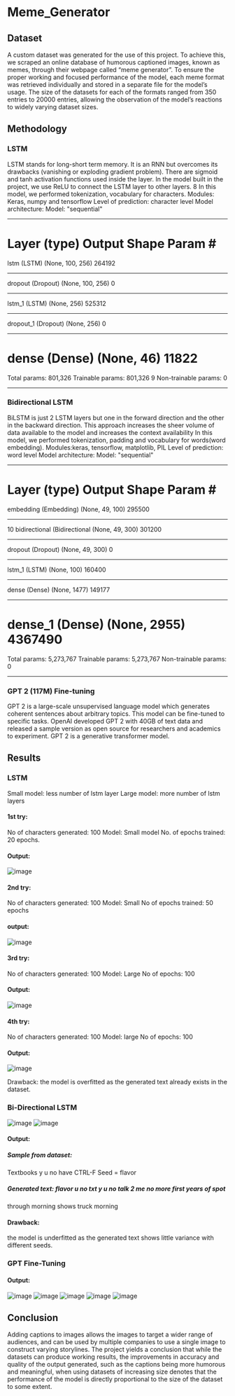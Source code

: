 # Meme_Generator

## Dataset
A custom dataset was generated for the use of this project. To achieve this, we
scraped an online database of humorous captioned images, known as memes,
through their webpage called “meme generator”. To ensure the proper working
and focused performance of the model, each meme format was retrieved
individually and stored in a separate file for the model’s usage. The size of the
datasets for each of the formats ranged from 350 entries to 20000 entries,
allowing the observation of the model’s reactions to widely varying dataset
sizes.

## Methodology

### LSTM
LSTM stands for long-short term memory. It is an RNN but overcomes its
drawbacks (vanishing or exploding gradient problem). There are sigmoid and
tanh activation functions used inside the layer. In the model built in the project,
we use ReLU to connect the LSTM layer to other layers.
8
In this model, we performed tokenization, vocabulary for characters.
Modules: Keras, numpy and tensorflow
Level of prediction: character level
Model architecture:
Model: "sequential"
________________________________________________________________
Layer (type) Output Shape Param #
=========================================================
lstm (LSTM) (None, 100, 256) 264192
________________________________________________________________
dropout (Dropout) (None, 100, 256) 0
________________________________________________________________
lstm_1 (LSTM) (None, 256) 525312
________________________________________________________________
dropout_1 (Dropout) (None, 256) 0
________________________________________________________________
dense (Dense) (None, 46) 11822
=========================================================
Total params: 801,326
Trainable params: 801,326
9
Non-trainable params: 0
________________________________________________________________

### Bidirectional LSTM

BiLSTM is just 2 LSTM layers but one in the forward direction and the other in
the backward direction. This approach increases the sheer volume of data
available to the model and increases the context availability
In this model, we performed tokenization, padding and vocabulary for
words(word embedding).
Modules:keras, tensorflow, matplotlib, PIL
Level of prediction: word level
Model architecture:
Model: "sequential"
________________________________________________________________
Layer (type) Output Shape Param #
=========================================================
embedding (Embedding) (None, 49, 100) 295500
________________________________________________________________
10
bidirectional (Bidirectional (None, 49, 300) 301200
________________________________________________________________
dropout (Dropout) (None, 49, 300) 0
________________________________________________________________
lstm_1 (LSTM) (None, 100) 160400
________________________________________________________________
dense (Dense) (None, 1477) 149177
________________________________________________________________
dense_1 (Dense) (None, 2955) 4367490
=========================================================
Total params: 5,273,767
Trainable params: 5,273,767
Non-trainable params: 0
________________________________________________________________

### GPT 2 (117M) Fine-tuning

GPT 2 is a large-scale unsupervised language model which generates coherent
sentences about arbitrary topics. This model can be fine-tuned to specific tasks.
OpenAI developed GPT 2 with 40GB of text data and released a sample version
as open source for researchers and academics to experiment. GPT 2 is a
generative transformer model.

## Results

### LSTM
Small model: less number of lstm layer
Large model: more number of lstm layers
#### 1st try:
No of characters generated: 100
Model: Small model
No. of epochs trained: 20 epochs.
#### Output:
![image](https://user-images.githubusercontent.com/42666533/155310425-4fd56277-1285-4f39-917a-fcba1188f599.png)
#### 2nd try:
No of characters generated: 100
Model: Small
No of epochs trained: 50 epochs
#### output:
![image](https://user-images.githubusercontent.com/42666533/155310538-3294e683-5f53-4803-a494-205d985f15b2.png)

#### 3rd try:
No of characters generated: 100
Model: Large
No of epochs: 100

#### Output:
![image](https://user-images.githubusercontent.com/42666533/155310667-483414ac-e808-4236-a91f-455ca0ee98c5.png)

#### 4th try:
No of characters generated: 100
Model: large
No of epochs: 100
#### Output:
![image](https://user-images.githubusercontent.com/42666533/155310733-7de5dc92-b39c-4c49-b0aa-04c2235842b2.png)

Drawback: the model is overfitted as the generated text already exists in the
dataset.
### Bi-Directional LSTM
![image](https://user-images.githubusercontent.com/42666533/155310821-8ec626f7-7488-41f9-b7f2-a41236d0f786.png)
![image](https://user-images.githubusercontent.com/42666533/155310856-f9fa7948-0f49-43a0-9732-9d2b439caf59.png)
#### Output:
##### Sample from dataset: 
Textbooks y u no have CTRL-F
Seed = flavor
##### Generated text: flavor u no txt y u no talk 2 me no more first years of spot
through morning shows truck morning
#### Drawback: 
the model is underfitted as the generated text shows little variance
with different seeds.

### GPT Fine-Tuning
#### Output:
![image](https://user-images.githubusercontent.com/42666533/155311149-2450cfc8-a333-4471-a4f8-0c4dc726478f.png)
![image](https://user-images.githubusercontent.com/42666533/155311190-93a97919-2718-4a31-85d4-d34885f21826.png)
![image](https://user-images.githubusercontent.com/42666533/155311246-8910cebd-7eb5-465a-998f-9a92145fb21a.png)
![image](https://user-images.githubusercontent.com/42666533/155311306-d240fcc3-006a-481e-8128-fe87502f9abf.png)
![image](https://user-images.githubusercontent.com/42666533/155311358-77cb4a9f-8633-413f-b289-50cc7e7b6513.png)

## Conclusion

Adding captions to images allows the images to target a wider range of
audiences, and can be used by multiple companies to use a single image to
construct varying storylines. The project yields a conclusion that while the
datasets can produce working results, the improvements in accuracy and quality
of the output generated, such as the captions being more humorous and
meaningful, when using datasets of increasing size denotes that the performance
of the model is directly proportional to the size of the dataset to some extent.
